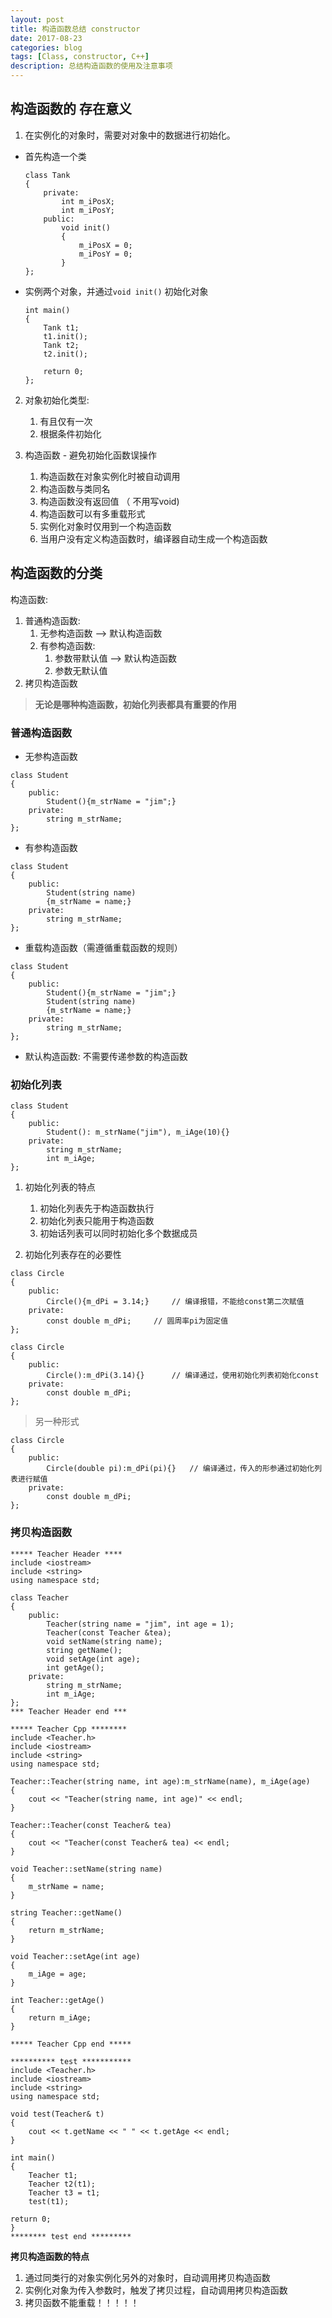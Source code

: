 ```yaml
---
layout: post
title: 构造函数总结 constructor
date: 2017-08-23
categories: blog
tags: [Class, constructor, C++]
description: 总结构造函数的使用及注意事项
---
```


## 构造函数的	存在意义

1. 在实例化的对象时，需要对对象中的数据进行初始化。

- 首先构造一个类	

	```
	class Tank
	{
		private:
			int m_iPosX;
			int m_iPosY;
		public:
			void init()
			{
				m_iPosX = 0;
				m_iPosY = 0;
			}
	};
	```
	
- 实例两个对象，并通过```void init()``` 初始化对象

	```
	int main()
	{
		Tank t1;
		t1.init();
		Tank t2;
		t2.init();

		return 0;
	};
	```

2. 对象初始化类型: 
	1. 有且仅有一次
	2. 根据条件初始化
	
3. 构造函数 - 避免初始化函数误操作
	1. 构造函数在对象实例化时被自动调用
	2. 构造函数与类同名
	3. 构造函数没有返回值 （ 不用写void)
	4. 构造函数可以有多重载形式
	5. 实例化对象时仅用到一个构造函数
	6. 当用户没有定义构造函数时，编译器自动生成一个构造函数

## 构造函数的分类

构造函数:

1. 普通构造函数:
	1. 无参构造函数 ——> 默认构造函数
	2. 有参构造函数:
		1. 参数带默认值 ——> 默认构造函数
		2. 参数无默认值
2. 拷贝构造函数
> 
> **无论是哪种构造函数，初始化列表都具有重要的作用**
> 

### 普通构造函数

- 无参构造函数
```
class Student
{
	public:
		Student(){m_strName = "jim";}
	private:
		string m_strName;
};
```

- 有参构造函数
```
class Student
{
	public:
		Student(string name)
		{m_strName = name;}
	private:
		string m_strName;
};
```

- 重载构造函数（需遵循重载函数的规则）
```
class Student
{
	public:
		Student(){m_strName = "jim";}
		Student(string name)
		{m_strName = name;}
	private:
		string m_strName;
};
```

- 默认构造函数: 不需要传递参数的构造函数

### 初始化列表
```
class Student
{
	public:
		Student(): m_strName("jim"), m_iAge(10){}
	private:
		string m_strName;
		int m_iAge;
};
```

1. 初始化列表的特点
	1. 初始化列表先于构造函数执行
	2. 初始化列表只能用于构造函数
	3. 初始话列表可以同时初始化多个数据成员
 

2. 初始化列表存在的必要性
```
class Circle
{
	public:
		Circle(){m_dPi = 3.14;}		// 编译报错，不能给const第二次赋值
	private:
		const double m_dPi;		// 圆周率pi为固定值
};
```
```
class Circle
{
	public:
		Circle():m_dPi(3.14){}		// 编译通过，使用初始化列表初始化const
	private:
		const double m_dPi;
};
```
> 另一种形式
```
class Circle
{
	public:
		Circle(double pi):m_dPi(pi){}	// 编译通过，传入的形参通过初始化列表进行赋值
	private:
		const double m_dPi;
};
``` 

### 拷贝构造函数

```
***** Teacher Header ****
include <iostream>
include <string>
using namespace std;

class Teacher
{
	public:
		Teacher(string name = "jim", int age = 1);
		Teacher(const Teacher &tea);
		void setName(string name);
		string getName();
		void setAge(int age);
		int getAge();
	private:
		string m_strName;
		int m_iAge;
};
*** Teacher Header end ***

***** Teacher Cpp ********
include <Teacher.h>
include <iostream>
include <string>
using namespace std;

Teacher::Teacher(string name, int age):m_strName(name), m_iAge(age)
{
	cout << "Teacher(string name, int age)" << endl;
}

Teacher::Teacher(const Teacher& tea)
{
	cout << "Teacher(const Teacher& tea) << endl;
} 

void Teacher::setName(string name)
{
	m_strName = name;
}

string Teacher::getName()
{
	return m_strName;
}

void Teacher::setAge(int age)
{
	m_iAge = age;
}

int Teacher::getAge()
{
	return m_iAge;
}

***** Teacher Cpp end *****

********** test ***********
include <Teacher.h>
include <iostream>
include <string>
using namespace std;

void test(Teacher& t)
{
	cout << t.getName << " " << t.getAge << endl;
}

int main()
{
	Teacher t1;
	Teacher t2(t1);
	Teacher t3 = t1;
	test(t1);

return 0;
}
******** test end *********
```
**拷贝构造函数的特点**
1. 通过同类行的对象实例化另外的对象时，自动调用拷贝构造函数
2. 实例化对象为传入参数时，触发了拷贝过程，自动调用拷贝构造函数
3. 拷贝函数不能重载！！！！！



